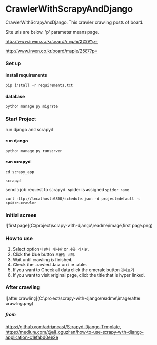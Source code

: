 # CrawlerWithScrapyAndDjango

CrawlerWithScrapyAndDjango. This crawler crawling posts of board.

Site urls are below. 'p' parameter means page.

http://www.inven.co.kr/board/maple/2299?p=

http://www.inven.co.kr/board/maple/2587?p=

### Set up

#### install requirements

`pip install -r requirements.txt`

#### database

`python manage.py migrate`

### Start Project

run django and scrapyd

#### run django

`python manage.py runserver`

#### run scrapyd

`cd scrapy_app`

`scrapyd`

send a job request to scrapyd. spider is assigned `spider name`

`curl http://localhost:6800/schedule.json -d project=default -d spider=crawler`

### Initial screen

![first page](C:\project\scrapy-with-django\readme\image\first page.png)

### How to use

1. Select option `바란다 게시판` or `자유 게시판`.
2. Click the blue button `크롤링 시작`.
3. Wait until crawling is finished.
4. Check the crawled data on the table.
5. If you want to Check all data click the emerald button `전체보기`
6. If you want to visit original page, click the title that is hyper linked.

### After crawling

![after crawling](C:\project\scrapy-with-django\readme\image\after crawling.png)



##### from 

https://github.com/adriancast/Scrapyd-Django-Template, https://medium.com/@ali_oguzhan/how-to-use-scrapy-with-django-application-c16fabd0e62e
